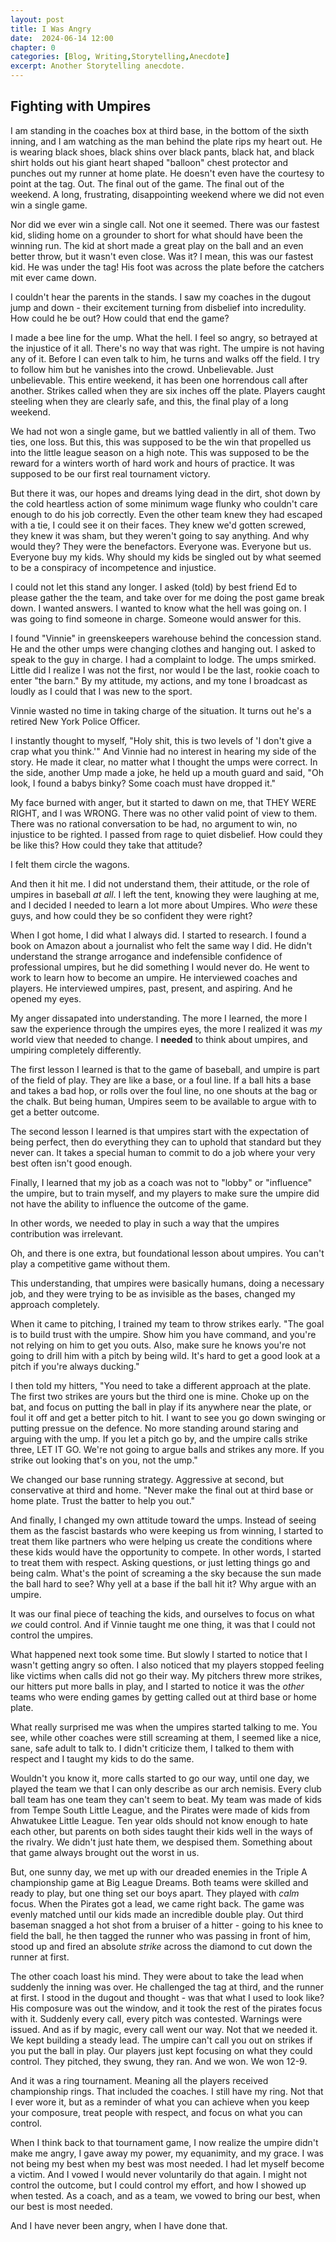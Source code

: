```yaml
---
layout: post
title: I Was Angry
date:  2024-06-14 12:00
chapter: 0
categories: [Blog, Writing,Storytelling,Anecdote]
excerpt: Another Storytelling anecdote.
---  
```


## Fighting with Umpires
I am standing in the coaches box at third base, in the bottom of the sixth inning, and I am watching as the man behind the plate rips my heart out.  He is wearing black shoes, black shins over black pants, black hat, and black shirt holds out his giant heart shaped "balloon" chest protector and punches out my runner at home plate.  He doesn't even have the courtesy to point at the tag.  Out.  The final out of the game.  The final out of the weekend.  A long, frustrating, disappointing weekend where we did not even win a single game.

Nor did we ever win a single call.  Not one it seemed.  There was our fastest kid, sliding home on a grounder to short for what should have been the winning run.  The kid at short made a great play on the ball and an even better throw, but it wasn't even close.  Was it?  I mean, this was our fastest kid.  He was under the tag!  His foot was across the plate before the catchers mit ever came down.

I couldn't hear the parents in the stands. I saw my coaches in the dugout jump and down - their excitement turning from disbelief into incredulity.  How could he be out?  How could that end the game?  

I made a bee line for the ump.  What the hell.  I feel so angry, so betrayed at the injustice of it all.  There's no way that was right.  The umpire is not having any of it.  Before I can even talk to him, he turns and walks off the field.  I try to follow him but he vanishes into the crowd.  Unbelievable.  Just unbelievable.  This entire weekend, it has been one horrendous call after another.  Strikes called when they are six inches off the plate.  Players caught steeling when they are clearly safe, and this, the final play of a long weekend.

We had not won a single game, but we battled valiently in all of them.  Two ties, one loss.  But this, this was supposed to be the win that propelled us into the little league season on a high note.  This was supposed to be the reward for a winters worth of hard work and hours of practice.  It was supposed to be our first real tournament victory.

But there it was, our hopes and dreams lying dead in the dirt, shot down by the cold heartless action of some minimum wage flunky who couldn't care enough to do his job correctly.  Even the other team knew they had escaped with a tie, I could see it on their faces. They knew we'd gotten screwed, they knew it was sham, but they weren't going to say anything.  And why would they?  They were the benefactors.  Everyone was.  Everyone but us.  Everyone buy my kids.  Why should my kids be singled out by what seemed to be a conspiracy of incompetence and injustice.

I could not let this stand any longer.  I asked (told) by best friend Ed to please gather the the team, and take over for me doing the post game break down. I wanted answers. I wanted to know what the hell was going on. I was going to find someone in charge.  Someone would answer for this.

I found "Vinnie" in greenskeepers warehouse behind the concession stand.  He and the other umps were changing clothes and hanging out. I asked to speak to the guy in charge.  I had a complaint to lodge.  The umps smirked.  Little did I realize I was not the first, nor would I be the last, rookie coach to enter "the barn."  By my attitude, my actions, and my tone I broadcast as loudly as I could that I was new to the sport.

Vinnie wasted no time in taking charge of the situation. It turns out he's a retired New York Police Officer.  

I instantly thought to myself, "Holy shit, this is two levels of 'I don't give a crap what you think.'"  And Vinnie had no interest in hearing my side of the story.  He made it clear, no matter what I thought the umps were correct.  In the side, another Ump made a joke, he held up a mouth guard and said, "Oh look, I found a babys binky?  Some coach must have dropped it."

My face burned with anger, but it started to dawn on me, that THEY WERE RIGHT, and I was WRONG.  There was no other valid point of view to them.  There was no rational conversation to be had, no argument to win, no injustice to be righted.  I passed from rage to quiet disbelief.  How could they be like this? How could they take that attitude?  

I felt them circle the wagons.  

And then it hit me.  I did not understand them, their attitude, or the role of umpires in baseball _at all_.  I left the tent, knowing they were laughing at me, and I decided I needed to learn a lot more about Umpires.  Who _were_ these guys, and how could they be so confident they were right?

When I got home, I did what I always did. I started to research.  I found a book on Amazon about a journalist who felt the same way I did.  He didn't understand the strange arrogance and indefensible confidence of professional umpires, but he did something I would never do. He went to work to learn how to become an umpire.  He interviewed coaches and players.  He interviewed umpires, past, present, and aspiring.  And he opened my eyes.

My anger dissapated into understanding.  The more I learned, the more I saw the experience through the umpires eyes, the more I realized it was _my_ world view that needed to change.  I **needed** to think about umpires, and umpiring completely differently.

The first lesson I learned is that to the game of baseball, and umpire is part of the field of play.  They are like a base, or a foul line.  If a ball hits a base and takes a bad hop, or rolls over the foul line, no one shouts at the bag or the chalk.  But being human, Umpires seem to be available to argue with to get a better outcome.  

The second lesson I learned is that umpires start with the expectation of being perfect, then do everything they can to uphold that standard but they never can.  It takes a special human to commit to do a job where your very best often isn't good enough.  

Finally, I learned that my job as a coach was not to "lobby" or "influence" the umpire, but to train myself, and my players to make sure the umpire did not have the ability to influence the outcome of the game.

In other words, we needed to play in such a way that the umpires contribution was irrelevant.

Oh, and there is one extra, but foundational lesson about umpires. You can't play a competitive game without them.

This understanding, that umpires were basically humans, doing a necessary job, and they were trying to be as invisible as the bases, changed my approach completely.

When it came to pitching, I trained my team to throw strikes early.  "The goal is to build trust with the umpire.  Show him you have command, and you're not relying on him to get you outs.  Also, make sure he knows you're not going to drill him with a pitch by being wild.  It's hard to get a good look at a pitch if you're always ducking."

I then told my hitters, "You need to take a different approach at the plate.  The first two strikes are yours but the third one is mine.  Choke up on the bat, and focus on putting the ball in play if its anywhere near the plate, or foul it off and get a better pitch to hit. I want to see you go down swinging or putting pressue on the defence.  No more standing around staring and arguing with the ump.  If you let a pitch go by, and the umpire calls strike three, LET IT GO. We're not going to argue balls and strikes any more.  If you strike out looking that's on you, not the ump."

We changed our base running strategy.  Aggressive at second, but conservative at third and home.  "Never make the final out at third base or home plate. Trust the batter to help you out."

And finally, I changed my own attitude toward the umps. Instead of seeing them as the fascist bastards who were keeping us from winning, I started to treat them like partners who were helping us create the conditions where these kids would have the opportunity to compete.  In other words, I started to treat them with respect.  Asking questions, or just letting things go and being calm.  What's the point of screaming a the sky because the sun made the ball hard to see?  Why yell at a base if the ball hit it?  Why argue with an umpire.

It was our final piece of teaching the kids, and ourselves to focus on what _we_ could control. And if Vinnie taught me one thing, it was that I could not control the umpires.

What happened next took some time.  But slowly I started to notice that I wasn't getting angry so often. I also noticed that my players stopped feeling like victims when calls did not go their way.  My pitchers threw more strikes, our hitters put more balls in play, and I started to notice it was the _other_ teams who were ending games by getting called out at third base or home plate.

What really surprised me was when the umpires started talking to me.  You see, while other coaches were still screaming at them, I seemed like a nice, sane, safe adult to talk to.  I didn't criticize them, I talked to them with respect and I taught my kids to do the same.

Wouldn't you know it, more calls started to go our way, until one day, we played the team we that I can only describe as our arch nemisis.  Every club ball team has one team they can't seem to beat.  My team was made of kids from Tempe South Little League, and the Pirates were made of kids from Ahwatukee Little League.  Ten year olds should not know enough to hate each other, but parents on both sides taught their kids well in the ways of the rivalry.  We didn't just hate them, we despised them.  Something about that game always brought out the worst in us.

But, one sunny day, we met up with our dreaded enemies in the Triple A championship game at Big League Dreams.  Both teams were skilled and ready to play, but one thing set our boys apart.  They played with _calm_ focus.  When the Pirates got a lead, we came right back.  The game was evenly matched until our kids made an incredible double play. Out third baseman snagged a hot shot from a bruiser of a hitter - going to his knee to field the ball, he then tagged the runner who was passing in front of him, stood up and fired an absolute _strike_ across the diamond to cut down the runner at first.  

The other coach loast his mind.  They were about to take the lead when suddenly the inning was over.  He challenged the tag at third, and the runner at first.  I stood in the dugout and thought - was that what I used to look like?  His composure was out the window, and it took the rest of the pirates focus with it.  Suddenly every call, every pitch was contested.  Warnings were issued.  And as if by magic, every call went our way.  Not that we needed it.  We kept building a steady lead.  The umpire can't call you out on strikes if you put the ball in play.  Our players just kept focusing on what they could control.  They pitched, they swung, they ran.  And we won.  We won 12-9.  

And it was a ring tournament.  Meaning all the players received championship rings.  That included the coaches. I still have my ring. Not that I ever wore it, but as a reminder of what you can achieve when you keep your composure, treat people with respect, and focus on what you can control.

When I think back to that tournament game, I now realize the umpire didn't make me angry, I gave away my power, my equanimity, and my grace.  I was not being my best when my best was most needed. I had let myself become a victim.  And I vowed I would never voluntarily do that again.  I might not control the outcome, but I could control my effort, and how I showed up when tested.  As a coach, and as a team, we vowed to bring our best, when our best is most needed.

And I have never been angry, when I have done that.





